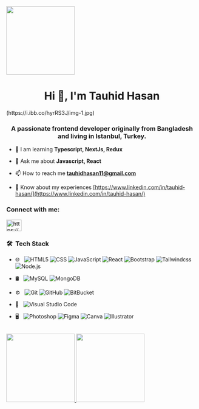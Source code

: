 <img height="180em" src="https://i.ibb.co/hyrRS3J/img-1.jpg"/>
<h1 align="center">Hi 👋, I'm Tauhid Hasan</h1>(https://i.ibb.co/hyrRS3J/img-1.jpg)
<h3 align="center">A passionate frontend developer originally from Bangladesh and living in Istanbul, Turkey.</h3>


- 📝 I am learning **Typescript, NextJs, Redux** 

- 💬 Ask me about **Javascript, React**

- 📫 How to reach me **tauhidhasan11@gmail.com**

- 📄 Know about my experiences [https://www.linkedin.com/in/tauhid-hasan/](https://www.linkedin.com/in/tauhid-hasan/)

<h3 align="left">Connect with me:</h3>
<p align="left">
<a href="https://www.linkedin.com/in/tauhid-hasan/" target="blank"><img align="center" src="https://raw.githubusercontent.com/rahuldkjain/github-profile-readme-generator/master/src/images/icons/Social/linked-in-alt.svg" alt="https://www.linkedin.com/in/tauhid-hasan/" height="30" width="40" /></a>
</p>

<h3> 🛠 &nbsp;Tech Stack</h3>

- 🌐 &nbsp;
  ![HTML5](https://img.shields.io/badge/-HTML5-333333?style=flat&logo=HTML5)
  ![CSS](https://img.shields.io/badge/-CSS-333333?style=flat&logo=CSS3&logoColor=1572B6)
  ![JavaScript](https://img.shields.io/badge/-JavaScript-333333?style=flat&logo=javascript)
  ![React](https://img.shields.io/badge/-React-333333?style=flat&logo=react)
  ![Bootstrap](https://img.shields.io/badge/-Bootstrap-333333?style=flat&logo=bootstrap&logoColor=563D7C)
  ![Tailwindcss](https://img.shields.io/badge/-Tailwindcss-333333?style=flat&logo=tailwindcss&logoColor=563D7C)
  ![Node.js](https://img.shields.io/badge/-Node.js-333333?style=flat&logo=node.js)
  
- 🛢 &nbsp;
  ![MySQL](https://img.shields.io/badge/-MySQL-333333?style=flat&logo=mysql)
  ![MongoDB](https://img.shields.io/badge/-MongoDB-333333?style=flat&logo=mongodb)
- ⚙️ &nbsp;
  ![Git](https://img.shields.io/badge/-Git-333333?style=flat&logo=git)
  ![GitHub](https://img.shields.io/badge/-GitHub-333333?style=flat&logo=github)
  ![BitBucket](https://img.shields.io/badge/-BitBucket-333333?style=flat&logo=bitbucket)
- 🔧 &nbsp;
  ![Visual Studio Code](https://img.shields.io/badge/-Visual%20Studio%20Code-333333?style=flat&logo=visual-studio-code&logoColor=007ACC)
- 🖥 &nbsp;
  ![Photoshop](https://img.shields.io/badge/-Photoshop-333333?style=flat&logo=adobe-photoshop)
  ![Figma](https://img.shields.io/badge/-Figma-333333?style=flat&logo=figma)
  ![Canva](https://img.shields.io/badge/-Canva-333333?style=flat&logo=canva)
  ![Illustrator](https://img.shields.io/badge/-Illustrator-333333?style=flat&logo=adobe-illustrator)

<br/>

<a href="https://github.com/tauhid-hasan-dev">
  <img height="180em" src="https://github-readme-stats.vercel.app/api?username=tauhid-hasan-dev&theme=tokyonight&show_icons=true" />
  <img height="180em" src="https://github-readme-stats.vercel.app/api/top-langs/?username=tauhid-hasan-dev&theme=tokyonight&layout=compact" />
</a>
 
<br/>


